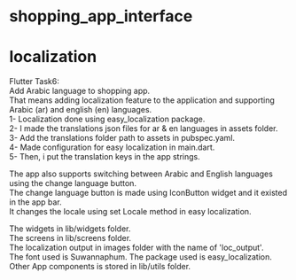 # shopping_app_interface

# localization

Flutter Task6:         
Add Arabic language to shopping app.    
That means adding localization feature to the application and supporting Arabic (ar) and english
(en) languages.    
1- Localization done using easy_localization package.     
2- I made the translations json files for ar & en languages in assets folder.     
3- Add the translations folder path to assets in pubspec.yaml.    
4- Made configuration for easy localization in main.dart.   
5- Then, i put the translation keys in the app strings.   
  
The app also supports switching between Arabic and English languages using the change language
button.       
The change language button is made using IconButton widget and it existed in the app bar.  
It changes the locale using set Locale method in easy localization.      
  
The widgets in lib/widgets folder.    
The screens in lib/screens folder.                   
The localization output in images folder with the name of 'loc_output'.           
The font used is Suwannaphum. 
The package used is easy_localization.
Other App components is stored in lib/utils folder.
